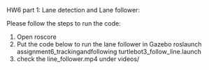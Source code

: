 HW6 part 1: Lane detection and Lane follower:

Please follow the steps to run the code:

1. Open roscore
2. Put the code below to run the lane follower in Gazebo
   roslaunch assignment6_trackingandfollowing turtlebot3_follow_line.launch 
3. check the line_follower.mp4 under videos/
 
